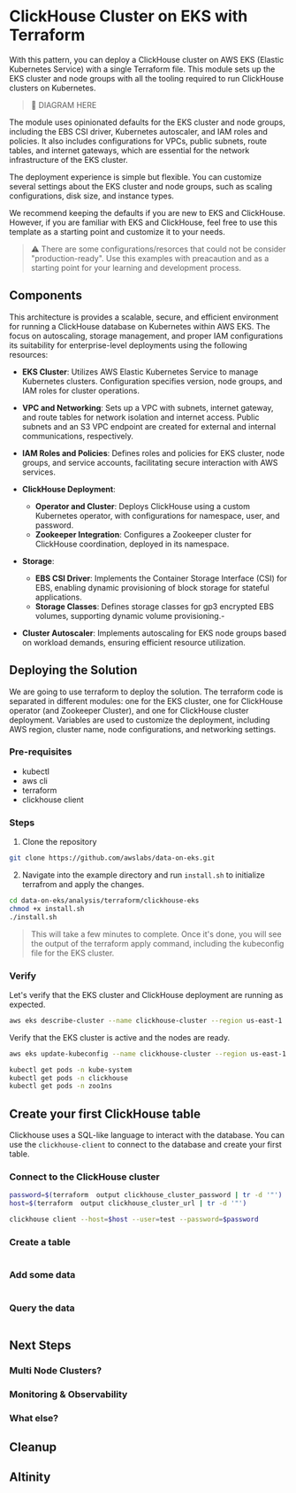 # ClickHouse Cluster on EKS with Terraform

With this pattern, you can deploy a ClickHouse cluster on AWS EKS (Elastic Kubernetes Service) with a single Terraform file. This module sets up the EKS cluster and node groups with all the tooling required to run ClickHouse clusters on Kubernetes.

> 🌅 DIAGRAM HERE

The module uses opinionated defaults for the EKS cluster and node groups, including the EBS CSI driver, Kubernetes autoscaler, and IAM roles and policies. It also includes configurations for VPCs, public subnets, route tables, and internet gateways, which are essential for the network infrastructure of the EKS cluster.

The deployment experience is simple but flexible. You can customize several settings about the EKS cluster and node groups, such as scaling configurations, disk size, and instance types.

We recommend keeping the defaults if you are new to EKS and ClickHouse. However, if you are familiar with EKS and ClickHouse, feel free to use this template as a starting point and customize it to your needs.

> ⚠️ There are some configurations/resorces that could not be consider "production-ready". Use this examples with preacaution and as a starting point for your learning and development process.

## Components

This architecture is provides a scalable, secure, and efficient environment for running a ClickHouse database on Kubernetes within AWS EKS. The focus on autoscaling, storage management, and proper IAM configurations its suitability for enterprise-level deployments using the following resources:

- **EKS Cluster**: Utilizes AWS Elastic Kubernetes Service to manage Kubernetes clusters. Configuration specifies version, node groups, and IAM roles for cluster operations.

- **VPC and Networking**: Sets up a VPC with subnets, internet gateway, and route tables for network isolation and internet access. Public subnets and an S3 VPC endpoint are created for external and internal communications, respectively.

- **IAM Roles and Policies**: Defines roles and policies for EKS cluster, node groups, and service accounts, facilitating secure interaction with AWS services.

- **ClickHouse Deployment**:
  - **Operator and Cluster**: Deploys ClickHouse using a custom Kubernetes operator, with configurations for namespace, user, and password.
  - **Zookeeper Integration**: Configures a Zookeeper cluster for ClickHouse coordination, deployed in its namespace.

- **Storage**:
  - **EBS CSI Driver**: Implements the Container Storage Interface (CSI) for EBS, enabling dynamic provisioning of block storage for stateful applications.
  - **Storage Classes**: Defines storage classes for gp3 encrypted EBS volumes, supporting dynamic volume provisioning.-

- **Cluster Autoscaler**: Implements autoscaling for EKS node groups based on workload demands, ensuring efficient resource utilization.

## Deploying the Solution

We are going to use terraform to deploy the solution. The terraform code is separated in different modules: one for the EKS cluster, one for ClickHouse operator (and Zookeeper Cluster), and one for ClickHouse cluster deployment. Variables are used to customize the deployment, including AWS region, cluster name, node configurations, and networking settings.

### Pre-requisites

- kubectl
- aws cli
- terraform
- clickhouse client

### Steps

1. Clone the repository

```bash
git clone https://github.com/awslabs/data-on-eks.git
```

2. Navigate into the example directory and run `install.sh` to initialize terrafrom and apply the changes.

```bash
cd data-on-eks/analysis/terraform/clickhouse-eks
chmod +x install.sh
./install.sh
```

> This will take a few minutes to complete. Once it's done, you will see the output of the terraform apply command, including the kubeconfig file for the EKS cluster.

### Verify

Let's verify that the EKS cluster and ClickHouse deployment are running as expected.

```bash
aws eks describe-cluster --name clickhouse-cluster --region us-east-1
```

Verify that the EKS cluster is active and the nodes are ready.

```bash
aws eks update-kubeconfig --name clickhouse-cluster --region us-east-1

kubectl get pods -n kube-system
kubectl get pods -n clickhouse
kubectl get pods -n zoo1ns
```

## Create your first ClickHouse table

Clickhouse uses a SQL-like language to interact with the database. You can use the `clickhouse-client` to connect to the database and create your first table.

### Connect to the ClickHouse cluster
```bash
password=$(terraform  output clickhouse_cluster_password | tr -d '"')
host=$(terraform  output clickhouse_cluster_url | tr -d '"')

clickhouse client --host=$host --user=test --password=$password
```

### Create a table

```sql
```

### Add some data

```sql
```

### Query the data

```sql
```

## Next Steps

### Multi Node Clusters?

### Monitoring & Observability

### What else?

## Cleanup

## Altinity